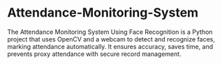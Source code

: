# Attendance-Monitoring-System
The Attendance Monitoring System Using Face Recognition is a Python project that uses OpenCV and a webcam to detect and recognize faces, marking attendance automatically. It ensures accuracy, saves time, and prevents proxy attendance with secure record management.
